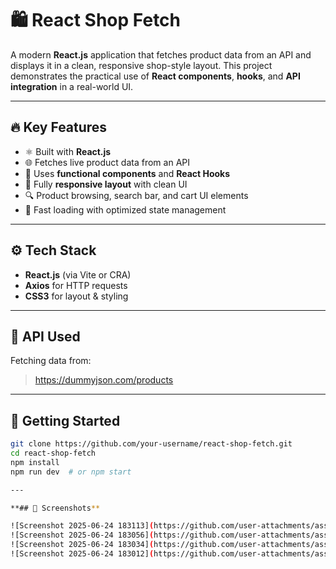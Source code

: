 # 🛍️ React Shop Fetch

A modern **React.js** application that fetches product data from an API and displays it in a clean, responsive shop-style layout. This project demonstrates the practical use of **React components**, **hooks**, and **API integration** in a real-world UI.

---

## 🔥 Key Features

- ⚛️ Built with **React.js**
- 🌐 Fetches live product data from an API
- 🧩 Uses **functional components** and **React Hooks**
- 📱 Fully **responsive layout** with clean UI
- 🔍 Product browsing, search bar, and cart UI elements
- 🚀 Fast loading with optimized state management

---

## ⚙️ Tech Stack

- **React.js** (via Vite or CRA)
- **Axios** for HTTP requests
- **CSS3** for layout & styling

---


## 📡 API Used

Fetching data from:

> https://dummyjson.com/products

---

## 🚀 Getting Started

```bash
git clone https://github.com/your-username/react-shop-fetch.git
cd react-shop-fetch
npm install
npm run dev  # or npm start

---

**## 📸 Screenshots**

![Screenshot 2025-06-24 183113](https://github.com/user-attachments/assets/5ff9cc77-58d8-4063-a458-5a1c8003258d)
![Screenshot 2025-06-24 183056](https://github.com/user-attachments/assets/68214462-feb5-4d83-ac6e-fd0f2a8893a1)
![Screenshot 2025-06-24 183034](https://github.com/user-attachments/assets/76f81144-43c7-40d4-8fd1-78e7975e68ab)
![Screenshot 2025-06-24 183012](https://github.com/user-attachments/assets/9a4b5f04-3c7b-46fd-a688-181fbebc4f14)

